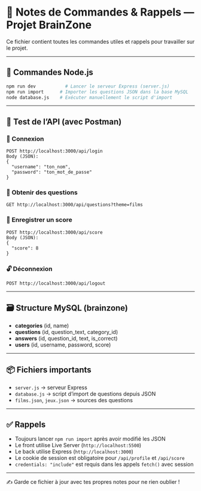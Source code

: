 
# 📘 Notes de Commandes & Rappels — Projet BrainZone

Ce fichier contient toutes les commandes utiles et rappels pour travailler sur le projet.

---

## 🚀 Commandes Node.js

```bash
npm run dev           # Lancer le serveur Express (server.js)
npm run import      # Importer les questions JSON dans la base MySQL
node database.js    # Exécuter manuellement le script d'import
```

---

## 🧪 Test de l’API (avec Postman)

### 🔐 Connexion
```
POST http://localhost:3000/api/login
Body (JSON):
{
  "username": "ton_nom",
  "password": "ton_mot_de_passe"
}
```

### 📄 Obtenir des questions
```
GET http://localhost:3000/api/questions?theme=films
```

### 💾 Enregistrer un score
```
POST http://localhost:3000/api/score
Body (JSON):
{
  "score": 8
}
```

### 🔓 Déconnexion
```
POST http://localhost:3000/api/logout
```

---

## 🗃️ Structure MySQL (brainzone)

- **categories** (id, name)
- **questions** (id, question_text, category_id)
- **answers** (id, question_id, text, is_correct)
- **users** (id, username, password, score)

---

## 📦 Fichiers importants

- `server.js` → serveur Express
- `database.js` → script d’import de questions depuis JSON
- `films.json`, `jeux.json` → sources des questions

---

## ✅ Rappels

- Toujours lancer `npm run import` après avoir modifié les JSON
- Le front utilise Live Server (`http://localhost:5500`)
- Le back utilise Express (`http://localhost:3000`)
- Le cookie de session est obligatoire pour `/api/profile` et `/api/score`
- `credentials: "include"` est requis dans les appels `fetch()` avec session

---

✍️ Garde ce fichier à jour avec tes propres notes pour ne rien oublier !
